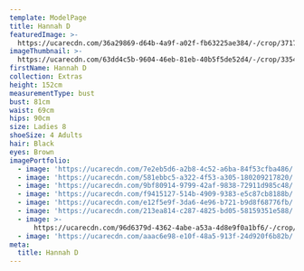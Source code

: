 ```yaml
---
template: ModelPage
title: Hannah D
featuredImage: >-
  https://ucarecdn.com/36a29869-d64b-4a9f-a02f-fb63225ae384/-/crop/3717x2662/0,454/-/preview/
imageThumbnail: >-
  https://ucarecdn.com/63dd4c5b-9604-46eb-81eb-40b5f5de52d4/-/crop/3354x4554/0,0/-/preview/
firstName: Hannah D
collection: Extras
height: 152cm
measurementType: bust
bust: 81cm
waist: 69cm
hips: 90cm
size: Ladies 8
shoeSize: 4 Adults
hair: Black
eyes: Brown
imagePortfolio:
  - image: 'https://ucarecdn.com/7e2eb5d6-a2b8-4c52-a6ba-84f53cfba486/'
  - image: 'https://ucarecdn.com/581ebbc5-a322-4f53-a305-180209217820/'
  - image: 'https://ucarecdn.com/9bf80914-9799-42af-9838-72911d985c48/'
  - image: 'https://ucarecdn.com/f9415127-514b-4909-9383-e5c87cb8188b/'
  - image: 'https://ucarecdn.com/e12f5e9f-3da6-4e96-b721-b9d8f68776fb/'
  - image: 'https://ucarecdn.com/213ea814-c287-4825-bd05-58159351e588/'
  - image: >-
      https://ucarecdn.com/96d6379d-4362-4abe-a53a-4d8e9f0a1bf6/-/crop/430x576/0,21/-/preview/
  - image: 'https://ucarecdn.com/aaac6e98-e10f-48a5-913f-24d920f6b82b/'
meta:
  title: Hannah D
---
```


